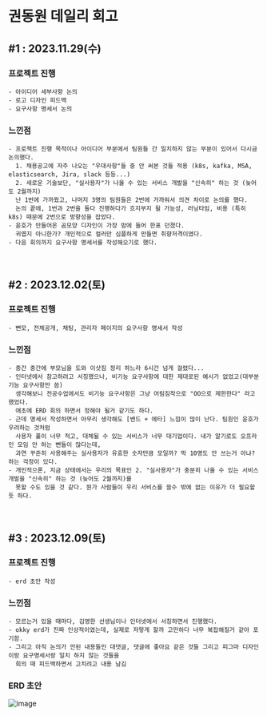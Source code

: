 # 권동원 데일리 회고

## #1 : 2023.11.29(수)

### 프로젝트 진행

    - 아이디어 세부사항 논의
    - 로고 디자인 피드백
    - 요구사항 명세서 논의

### 느낀점

    - 프로젝트 진행 목적이나 아이디어 부분에서 팀원들 간 일치하지 않는 부분이 있어서 다시금 논의했다.
      1. 채용공고에 자주 나오는 "우대사항"들 중 안 써본 것들 적용 (k8s, kafka, MSA, elasticsearch, Jira, slack 등등...)
      2. 새로운 기술보단, "실사용자"가 나올 수 있는 서비스 개발을 "신속히" 하는 것 (늦어도 2월까지)
      난 1번에 가까웠고, 나머지 3명의 팀원들은 2번에 가까워서 의견 차이로 논의를 했다.
      논의 끝에, 1번과 2번을 둘다 진행하다가 흐지부지 될 가능성, 러닝타임, 비용 (특히 k8s) 때문에 2번으로 방향성을 잡았다.
    - 윤호가 만들어온 곰모양 디자인이 가장 맘에 들어 한표 던졌다.
      귀엽지 아니한가? 개인적으로 컬러만 심플하게 만들면 취향저격이였다.
    - 다음 회의까지 요구사항 명세서를 작성해오기로 했다.
    
<br>

## #2 : 2023.12.02(토)

### 프로젝트 진행

    - 뻔모, 전체공개, 채팅, 관리자 페이지의 요구사항 명세서 작성

### 느낀점

    - 중간 중간에 부모님을 도와 이삿짐 정리 하느라 6시간 넘게 걸렸다...
    - 인터넷에서 참고하려고 서칭했으나, 비기능 요구사항에 대한 제대로된 예시가 없었고(대부분 기능 요구사항만 씀)
      생각해보니 전공수업에서도 비기능 요구사항은 그냥 어림짐작으로 "OO으로 제한한다" 라고 했었다.
      애초에 ERD 회의 하면서 정해야 될거 같기도 하다.
    - 근데 명세서 작성하면서 아무리 생각해도 [밴드 + 에타] 느낌이 많이 난다. 팀원인 윤호가 우려하는 것처럼
      사용자 풀이 너무 적고, 대체될 수 있는 서비스가 너무 대기업이다. 내가 알기로도 오프라인 모임 안 하는 뻔들이 많다는데,
      과연 꾸준히 사용해주는 실사용자가 유효한 숫자만큼 모일까? 막 10명도 안 쓰는거 아냐? 하는 걱정이 있다.
    - 개인적으론, 지금 상태에서는 우리의 목표인 2. "실사용자"가 충분히 나올 수 있는 서비스 개발을 "신속히" 하는 것 (늦어도 2월까지)를
      못할 수도 있을 것 같다. 뭔가 사람들이 우리 서비스를 쓸수 밖에 없는 이유가 더 필요할듯 하다.
      
<br>

## #3 : 2023.12.09(토)

### 프로젝트 진행

    - erd 초안 작성
    
### 느낀점

    - 모르는거 있을 때마다, 김영한 선생님이나 인터넷에서 서칭하면서 진행했다.
    - okky erd가 진짜 인상적이였는데, 실제로 저렇게 할까 고민하다 너무 복잡해질거 같아 포기함.
    - 그리고 아직 논의가 안된 내용들인 대댓글, 댓글에 좋아요 같은 것들 그리고 피그마 디자인이랑 요구명세서랑 일치 하지 않는 것들을
      회의 때 피드백하면서 고치려고 내용 남김
      
### ERD 초안
![image](https://github.com/FFunFun/.github/assets/90139277/6e8e8717-0ece-43ff-a77d-bd663c2ce7c3)


      
      
